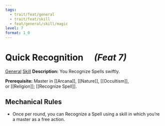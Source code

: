 ```yaml
---
tags:
  - trait/feat/general
  - trait/feat/skill
  - feat/general/skill/magic
level: 7
format: 1_0
---
```

# Quick Recognition &emsp;*(Feat 7)*

[General](General.md "Feat Trait") [Skill](Skill.md "Feat Trait") 
**Description:** You Recognize Spells swiftly. 

**Prerequisite:** Master in [[Arcana]], [[Nature]], [[Occultism]], or [[Religion]]; [[Recognize Spell]].


## Mechanical Rules

- Once per round, you can Recognize a Spell using a skill in which you’re a master as a free action.